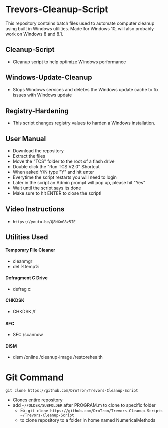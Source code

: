 # Trevors-Cleanup-Script
This repository contains batch files used to automate computer cleanup using built in Windows utilities. Made for Windows 10, will also probably work on Windows 8 and 8.1.

## Cleanup-Script
   * Cleanup script to help optimize Windows performance

## Windows-Update-Cleanup
   * Stops Windows services and deletes the Windows update cache to fix issues with Windows update

## Registry-Hardening
   * This script changes registry values to harden a Windows installation.

## User Manual
   * Download the repository
   * Extract the files
   * Move the "TCS" folder to the root of a flash drive
   * Double click the "Run TCS V2.0" Shortcut
   * When asked Y/N type "Y" and hit enter
   * Everytime the script restarts you will need to login
   * Later in the script an Admin prompt will pop up, please hit "Yes"
   * Wait until the script says its done
   * Make sure to hit ENTER to close the script!

## Video Instructions
   * `https://youtu.be/Q8NXnG8z5IE`

## Utilities Used
#### Temporary File Cleaner
   * cleanmgr
   * del %temp%
#### Defragment C Drive
   * defrag c:
#### CHKDSK
   * CHKDSK /f
#### SFC
   * SFC /scannow
#### DISM
   * dism /online /cleanup-image /restorehealth
   
# Git Command
`git clone https://github.com/DroTron/Trevors-Cleanup-Script`
*  Clones entire repository
*  add `~/FOLDER/SUBFOLDER` after PROGRAM.m to clone to specific folder
   * Ex: `git clone https://github.com/DroTron/Trevors-Cleanup-Scripts ~/Trevors-Cleanup-Script`
   * to clone repository to a folder in home named NumericalMethods

